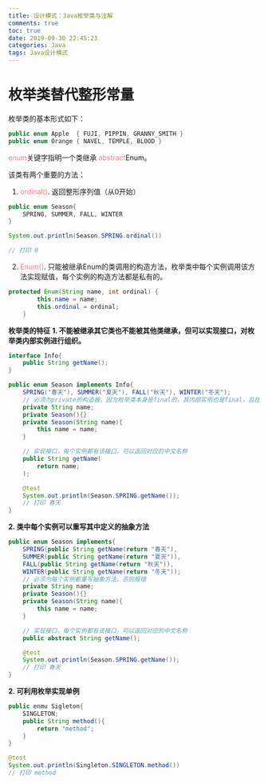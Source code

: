 ```yaml
---
title: 设计模式：Java枚举类与注解
comments: true
toc: true
date: 2019-09-30 22:45:23
categories: Java
tags: Java设计模式
---
```


# 枚举类替代整形常量

枚举类的基本形式如下：
```java
public enum Apple  { FUJI, PIPPIN, GRANNY_SMITH }
public enum Orange { NAVEL, TEMPLE, BLOOD }
```

<font color=#f07c82>enum</font>关键字指明一个类继承 <font color=#f07c82>abstract</font>Enum。

该类有两个重要的方法：

1. <font color=#f07c82>ordinal()</font>. 返回整形序列值（从0开始）
```java
public enum Season{
    SPRING, SUMMER, FALL, WINTER
}

System.out.println(Season.SPRING.ordinal())

// 打印 0
```

2. <font color=#f07c82>Enum()</font>. 只能被继承Enum的类调用的构造方法，枚举类中每个实例调用该方法实现赋值，每个实例的构造方法都是私有的。
```java
protected Enum(String name, int ordinal) {
        this.name = name;
        this.ordinal = ordinal;
    }
```

**枚举类的特征**
**1. 不能被继承其它类也不能被其他类继承，但可以实现接口，对枚举类内部实例进行组织。**
```java
interface Info{
    public String getName();
}

public enum Season implements Info{
    SPRING("春天"), SUMMER("夏天"), FALL("秋天"), WINTER("冬天");
    // 必须为private的构造器，因为枚举类本身是final的，其内部实例也是final，且在枚举类生成同时调用私有的构造器实现值的赋予
    private String name;
    private Season(){}
    private Season(String name){
        this name = name;
    }

    // 实现接口，每个实例都有该接口，可以返回对应的中文名称
    public String getName(
        return name;
    );

    @test
    System.out.println(Season.SPRING.getName());
    // 打印 春天
}
```

**2. 类中每个实例可以重写其中定义的抽象方法**

```java
public enum Season implements{
    SPRING(public String getName(return "春天"), 
    SUMMER(public String getName(return "夏天")), 
    FALL(public String getName(return "秋天")), 
    WINTER(public String getName(return "冬天"));
    // 必须为每个实例都重写抽象方法，否则报错
    private String name;
    private Season(){}
    private Season(String name){
        this name = name;
    }

    // 实现接口，每个实例都有该接口，可以返回对应的中文名称
    public abstract String getName();

    @test
    System.out.println(Season.SPRING.getName());
    // 打印 春天
}
```

**2. 可利用枚举实现单例**
```java
public enmu Sigleton{
    SINGLETON;
    public String method(){
        return "method";
    }
}

@test
System.out.println(Singleton.SINGLETON.method())
// 打印 method
```